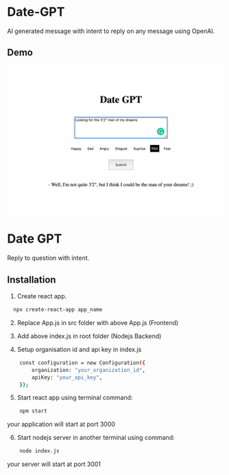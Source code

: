 # Date-GPT

AI generated message with intent to reply on any message using OpenAI.


## Demo

![Demo 1](https://github.com/yashkumat/date-gpt/blob/main/WhatsApp%20Image%202023-03-02%20at%2005.47.36.jpeg)


# Date GPT

Reply to question with intent.



## Installation

1. Create react app.
```bash
  npx create-react-app app_name
```

2. Replace App.js in src folder with above App.js (Frontend)

3. Add above index.js in root folder (Nodejs Backend)

4. Setup organisation id and api key in index.js
```bash
    const configuration = new Configuration({
        organization: "your_organization_id",
        apiKey: "your_api_key",
    });
```
    
5. Start react app using terminal command:
```bash
    npm start
```
your application will start at port 3000

6. Start nodejs server in another terminal using command:
```bash
    node index.js
```
your server will start at port 3001
